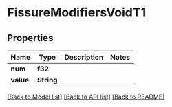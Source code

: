 # FissureModifiersVoidT1

## Properties

Name | Type | Description | Notes
------------ | ------------- | ------------- | -------------
**num** | **f32** |  | 
**value** | **String** |  | 

[[Back to Model list]](../README.md#documentation-for-models) [[Back to API list]](../README.md#documentation-for-api-endpoints) [[Back to README]](../README.md)


